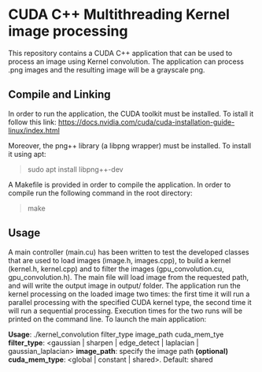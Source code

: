 # CUDA C++ Multithreading Kernel image processing

This repository contains a CUDA C++ application that can be used to process an image using Kernel convolution. The application can process .png images and the resulting image will be a grayscale png.

## Compile and Linking

In order to run the application, the CUDA toolkit must be installed. To istall it follow this link: https://docs.nvidia.com/cuda/cuda-installation-guide-linux/index.html

Moreover, the png++ library (a libpng wrapper) must be installed. To install it using apt:

> sudo apt install libpng++-dev

A Makefile is provided in order to compile the application. In order to compile run the following command in the root directory:

> make

## Usage

A main controller (main.cu) has been written to test the developed classes that are used to load images (image.h, images.cpp), to build a kernel (kernel.h, kernel.cpp) and to filter the images (gpu_convolution.cu, gpu_convolution.h). The main file will load image from the requested path, and will write the output image in output/ folder. The application run the kernel processing on the loaded image two times: the first time it will run a parallel processing with the specified CUDA kernel type, the second time it will run a sequential processing. Execution times for the two runs will be printed on the command line.
To launch the main application:

**Usage**: ./kernel_convolution filter_type image_path cuda_mem_tye
	**filter_type**: <gaussian | sharpen | edge_detect | laplacian | gaussian_laplacian>
	**image_path**: specify the image path
	**(optional) cuda_mem_type**: <global | constant | shared>. Default: shared

